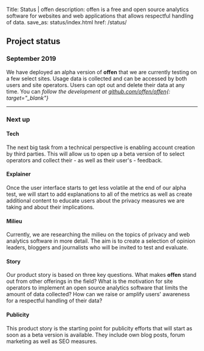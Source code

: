 Title: Status | offen
description: offen is a free and open source analytics software for websites and web applications that allows respectful handling of data.
save_as: status/index.html
href: /status/

## Project status

### September 2019

We have deployed an alpha version of __offen__ that we are currently testing on a few select sites. Usage data is collected and can be accessed by both users and site operators. Users can opt out and delete their data at any time. You can *follow the development at [github.com/offen/offen](https://github.com/offen/offen){: target="_blank"}*

---

### Next up

#### Tech
The next big task from a technical perspective is enabling account creation by third parties. This will allow us to open up a beta version of to select operators and collect their - as well as their user's - feedback.

#### Explainer

Once the user interface starts to get less volatile at the end of our alpha test, we will start to add explanations to all of the metrics as well as create additional content to educate users about the privacy measures we are taking and about their implications.

#### Milieu

Currently, we are researching the milieu on the topics of privacy and web analytics software in more detail. The aim is to create a selection of opinion leaders, bloggers and journalists who will be invited to test and evaluate.

#### Story

Our product story is based on three key questions. What makes __offen__ stand out from other offerings in the field? What is the motivation for site operators to implement an open source analytics software that limits the amount of data collected? How can we raise or amplify users' awareness for a respectful handling of their data?

#### Publicity

This product story is the starting point for publicity efforts that will start as soon as a beta version is available. They include own blog posts, forum marketing as well as SEO measures.
